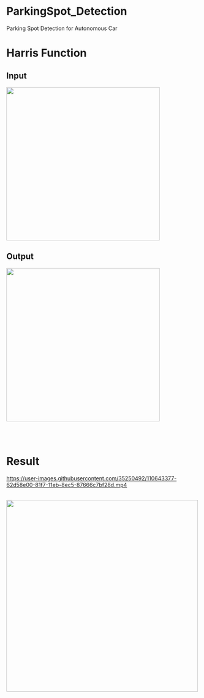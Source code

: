 # ParkingSpot_Detection
Parking Spot Detection for Autonomous Car

# Harris Function
## Input  

<img src="https://user-images.githubusercontent.com/35250492/110643038-feb2ca00-81f6-11eb-8b76-4fd84f1e3a00.JPG" width="400">

## Output  

<img src="https://user-images.githubusercontent.com/35250492/110643044-ffe3f700-81f6-11eb-9e6d-08ffa779b965.png" width="400">

<br><br>

# Result  


https://user-images.githubusercontent.com/35250492/110643377-62d58e00-81f7-11eb-8ec5-87666c7bf28d.mp4
<br><br>


<img src="https://user-images.githubusercontent.com/35250492/110642861-cc08d180-81f6-11eb-9624-a006e3b66176.png" width="500">
